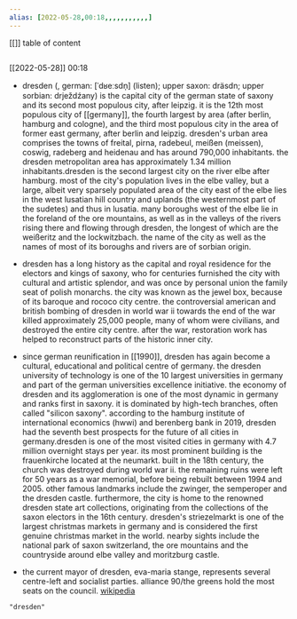 ```yaml
---
alias: [2022-05-28,00:18,,,,,,,,,,,]
---
```

[[]]
table of content
```toc
```

[[2022-05-28]] 00:18
- dresden (, german: [ˈdʁeːsdn̩] (listen); upper saxon: dräsdn; upper sorbian: drježdźany) is the capital city of the german state of saxony and its second most populous city, after leipzig. it is the 12th most populous city of [[germany]], the fourth largest by area (after berlin, hamburg and cologne), and the third most populous city in the area of former east germany, after berlin and leipzig. dresden's urban area comprises the towns of freital, pirna, radebeul, meißen (meissen), coswig, radeberg and heidenau and has around 790,000 inhabitants. the dresden metropolitan area has approximately 1.34 million inhabitants.dresden is the second largest city on the river elbe after hamburg. most of the city's population lives in the elbe valley, but a large, albeit very sparsely populated area of the city east of the elbe lies in the west lusatian hill country and uplands (the westernmost part of the sudetes) and thus in lusatia. many boroughs west of the elbe lie in the foreland of the ore mountains, as well as in the valleys of the rivers rising there and flowing through dresden, the longest of which are the weißeritz and the lockwitzbach. the name of the city as well as the names of most of its boroughs and rivers are of sorbian origin.

- dresden has a long history as the capital and royal residence for the electors and kings of saxony, who for centuries furnished the city with cultural and artistic splendor, and was once by personal union the family seat of polish monarchs. the city was known as the jewel box, because of its baroque and rococo city centre. the controversial american and british bombing of dresden in world war ii towards the end of the war killed approximately 25,000 people, many of whom were civilians, and destroyed the entire city centre. after the war, restoration work has helped to reconstruct parts of the historic inner city.

- since german reunification in [[1990]], dresden has again become a cultural, educational and political centre of germany. the dresden university of technology is one of the 10 largest universities in germany and part of the german universities excellence initiative. the economy of dresden and its agglomeration is one of the most dynamic in germany and ranks first in saxony. it is dominated by high-tech branches, often called "silicon saxony". according to the hamburg institute of international economics (hwwi) and berenberg bank in 2019, dresden had the seventh best prospects for the future of all cities in germany.dresden is one of the most visited cities in germany with 4.7 million overnight stays per year. its most prominent building is the frauenkirche located at the neumarkt. built in the 18th century, the church was destroyed during world war ii. the remaining ruins were left for 50 years as a war memorial, before being rebuilt between 1994 and 2005. other famous landmarks include the zwinger, the semperoper and the dresden castle. furthermore, the city is home to the renowned dresden state art collections, originating from the collections of the saxon electors in the 16th century. dresden's striezelmarkt is one of the largest christmas markets in germany and is considered the first genuine christmas market in the world. nearby sights include the national park of saxon switzerland, the ore mountains and the countryside around elbe valley and moritzburg castle.

- the current mayor of dresden, eva-maria stange, represents several centre-left and socialist parties. alliance 90/the greens hold the most seats on the council.
[wikipedia](https://en.wikipedia.org/wiki/dresden)
```query
"dresden"
```